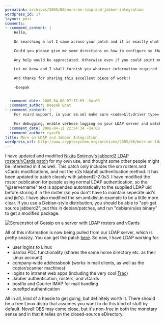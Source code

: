 ```yaml
--- 
permalink: archives/2005/06/more-on-ldap-and-jabber-integration
wordpress_id: 17
layout: post
comments: 
- :comment_content: |
    Hello,
    
    On searching a lot I came across your patch and it is exactly what the company I work for as a syadmin needs. I have managed to apply your patch and get the authentication working with active directory. But inspite of trying several configs I couldnt get the vcard and roster to work through  AD.
    
    Could you please give me some directions on how to configure so that it retrives vcard information and roster from active directory.
    
    Any help would be appreciated. Otherwise even if you could point me to the person whom I should be asking this would be good enough.
    
    Let me know and I shall furnish you whatever information required.
    
    And thanks for sharing this excellent piece of work!!
    
    -Deepak
    

  :comment_date: 2006-04-08 07:37:03 -04:00
  :comment_author: Deepak Bhat
- :comment_content: |-
    For vcard support, in your sm.xml make sure <code>&lt;driver type='vcard'&gt;ldapvcard&lt;/driver&gt;</code> is uncommented and the only driver for the vcard type. For roster support, make sure <code>&lt;driver type='published-roster'&gt;ldapvcard&lt;/driver&gt;</code> is the same way. You will then need to setup the ldapvcard driver section with the settings for your specific LDAP configuration - see the comments in the patched sm.xml.dist.in file. If you have not extended your directory schema and just want all users of of a specific basedn to show up, you should remove the publishedattr element. Make sure the roster-publish module is in your user-load chain. Make sure you have an uncommented publish element (and probably an empty fix-subscriptions element under it) in your user template element.
    
    For debugging, enable verbose logging on your LDAP server and watch the logs as you perform the actions you're inspecting on the Jabber server. Often seeing what the actual queries against the directory are will give you a much better idea of what's going on or why something is not working as expected.
  :comment_date: 2006-04-11 22:54:34 -04:00
  :comment_author: ryanfb
title: More on LDAP and Jabber Integration
wordpress_url: http://www.cryptosystem.org/archives/2005/06/more-on-ldap-and-jabber-integration/
---
```

I have updated and modified [Nikita Smirnov's jabberd2 LDAP rosters/vCards patch](http://mail.jabber.org/pipermail/jabberd/2004-March/001389.html) for my own use, and thought some other people might be interested in it as well. This patch only includes the sm rosters and vCards modifications, and not the c2s ldapfull authentication method. It has been updated to patch cleanly with jabberd2-2.0s3. I have modified the roster publication for people using normal LDAP authentication, so the "@servername" text is appended automatically to the supplied LDAP uid before storing it in the roster (so you don't have to maintain seperate uid's and jid's). I have also modified the sm.xml.dist.in example to be a little more clear. If you use a Debian-style distribution, you should be able to "apt-get source jabberd2", put this in debian/patches, and run "debian/rules binary" to get a modified package.

![Screenshot of Gossip on a server with LDAP rosters and vCards](/images/jabber-ldapScreenshot.png)

All of this information is now being pulled from our LDAP server, which is pretty snazzy. You can get the patch [here](/projects/jabber-ldap/02_ldaproster.diff). So now, I have LDAP working for:

*  user logins to Linux
* Samba PDC functionality (shares the same home directory etc. as their Linux account)
* company-wide addressbook (works in mail clients, as well as the copier/scanner machines)
*  logins to intranet web apps (including the very cool [Trac](http://www.edgewall.com/trac/))
*  Jabber authentication, rosters, and vCards
*  postfix and Courier IMAP for mail handling
*  pureftpd authentication

All in all, kind of a hassle to get going, but definitely worth it. There should be a free Linux distro that assumes you want to do this kind of stuff by default. Novell OES may come close, but it's non-free in both the monetary sense and in that it relies on the closed-source eDirectory.
